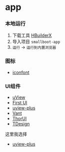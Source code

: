 # app

### 本地运行

1. 下载工具 [HBuilderX](https://www.dcloud.io/)
2. 导入项目 `smallboot-app`
3. `运行` -> `运行到内置浏览器`

### 图标

- [iconfont](https://www.iconfont.cn)

### UI组件

- [uView](https://www.uviewui.com)
- [First UI](https://doc.firstui.cn)
- [uview-plus](https://uiadmin.net/uview-plus/)
- [Vant](https://github.com/youzan/vant)
- [ThorUI](https://github.com/dingyong0214/ThorUI-uniapp)
- [TDesign](https://github.com/Tencent/tdesign)

这里我选择

- [uview-plus](https://uiadmin.net/uview-plus/)

